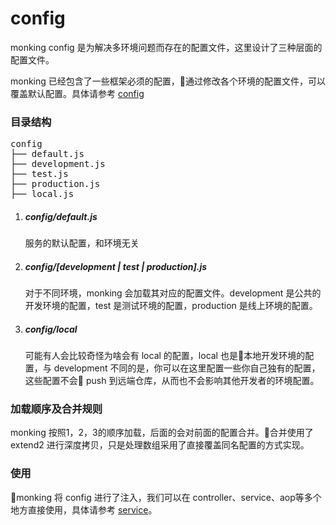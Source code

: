 # config

monking config 是为解决多环境问题而存在的配置文件，这里设计了三种层面的配置文件。

monking 已经包含了一些框架必须的配置，通过修改各个环境的配置文件，可以覆盖默认配置。具体请参考 [config](../src/config.js)

### 目录结构

<pre>
config
├── default.js
├── development.js
├── test.js
├── production.js
├── local.js
</pre>
1. ##### config/default.js
    服务的默认配置，和环境无关

2. ##### config/[development | test | production].js
    对于不同环境，monking 会加载其对应的配置文件。development 是公共的开发环境的配置，test 是测试环境的配置，production 是线上环境的配置。

3. ##### config/local
    可能有人会比较奇怪为啥会有 local 的配置，local 也是本地开发环境的配置，与 development 不同的是，你可以在这里配置一些你自己独有的配置，这些配置不会 push 到远端仓库，从而也不会影响其他开发者的环境配置。

### 加载顺序及合并规则

monking 按照1，2，3的顺序加载，后面的会对前面的配置合并。合并使用了 extend2 进行深度拷贝，只是处理数组采用了直接覆盖同名配置的方式实现。

### 使用

monking 将 config 进行了注入，我们可以在 controller、service、aop等多个地方直接使用，具体请参考 [service](./service.md)。
